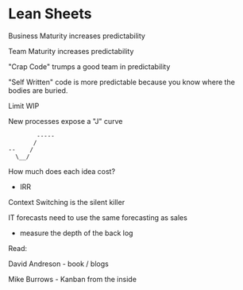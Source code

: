 # Lean Sheets

Business Maturity increases predictability

Team Maturity increases predictability

"Crap Code" trumps a good team in predictability

"Self Written" code is more predictable because you know where the bodies are buried.

Limit WIP

New processes expose a "J" curve

```text
        -----
       /
--    /
  \__/
```

How much does each idea cost?

* IRR

Context Switching is the silent killer

IT forecasts need to use the same forecasting as sales

* measure the depth of the back log

Read:

David Andreson - book / blogs

Mike Burrows - Kanban from the inside

